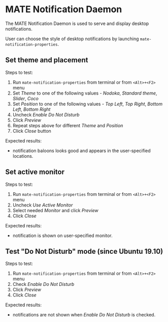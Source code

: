 # MATE Notification Daemon

The MATE Notification Daemon is used to serve and display desktop notifications.

User can choose the style of desktop notifications by launching `mate-notification-properties`.

## Set theme and placement

Steps to test:

1. Run `mate-notification-properties` from terminal or from `<Alt>+<F2>` menu
1. Set *Theme* to one of the following values - *Nodoka*, *Standard theme*, *Slider*, *Coco*
1. Set *Position* to one of the following values - *Top Left*, *Top Right*, *Bottom Left*, *Bottom Right*
1. Uncheck *Enable Do Not Disturb*
1. Click *Preview*
1. Repeat steps above for different *Theme* and *Position*
1. Click *Close* button

Expected results:

* notification baloons looks good and appears in the user-specified locations.

## Set active monitor

Steps to test:

1. Run `mate-notification-properties` from terminal or from `<Alt>+<F2>` menu
1. Uncheck *Use Active Monitor*
1. Select needed *Monitor* and click *Preview*
1. Click *Close*

Expected results:

* notification is shown on user-specified monitor.

## Test "Do Not Disturb" mode (since Ubuntu 19.10)

Steps to test:

1. Run `mate-notification-properties` from terminal or from `<Alt>+<F2>` menu
1. Check *Enable Do Not Disturb*
1. Click *Preview*
1. Click *Close*

Expected results:

* notifications are not shown when *Enable Do Not Disturb* is checked.
